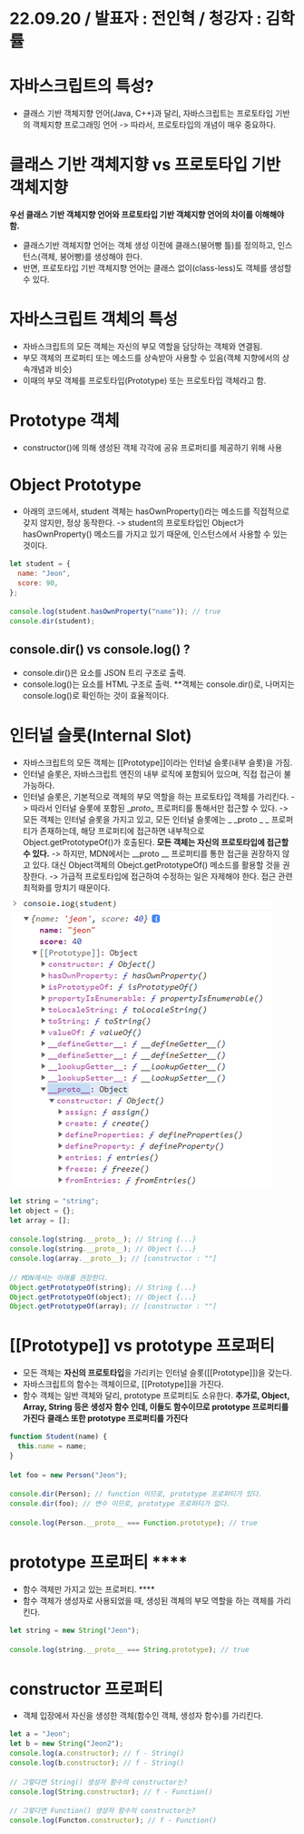 # 22.09.20 / 발표자 : 전인혁 / 청강자 : 김학률

# 자바스크립트의 특성?

- 클래스 기반 객체지향 언어(Java, C++)과 달리, 자바스크립트는 프로토타입 기반의 객체지향 프로그래밍 언어
  -> 따라서, 프로토타입의 개념이 매우 중요하다.

# 클래스 기반 객체지향 vs 프로토타입 기반 객체지향

**우선 클래스 기반 객체지향 언어와 프로토타입 기반 객체지향 언어의 차이를 이해해야 함.**

- 클래스기반 객체지향 언어는 객체 생성 이전에 클래스(붕어빵 틀)를 정의하고, 인스턴스(객체, 붕어빵)를 생성해야 한다.
- 반면, 프로토타입 기반 객체지향 언어는 클래스 없이(class-less)도 객체를 생성할 수 있다.

# 자바스크립트 객체의 특성

- 자바스크립트의 모든 객체는 자신의 부모 역할을 담당하는 객체와 연결됨.
- 부모 객체의 프로퍼티 또는 메소드를 상속받아 사용할 수 있음(객체 지향에서의 상속개념과 비슷)
- 이때의 부모 객체를 프로토타입(Prototype) 또는 프로토타입 객체라고 함.

# Prototype 객체

- constructor()에 의해 생성된 객체 각각에 공유 프로퍼티를 제공하기 위해 사용

# Object Prototype

- 아래의 코드에서, student 객체는 hasOwnProperty()라는 메소드를 직접적으로 갖지 않지만, 정상 동작한다.
  -> student의 프로토타입인 Object가 hasOwnProperty() 메소드를 가지고 있기 때문에, 인스턴스에서 사용할 수 있는 것이다.

```js
let student = {
  name: "Jeon",
  score: 90,
};

console.log(student.hasOwnProperty("name")); // true
console.dir(student);
```

## console.dir() vs console.log() ?

- console.dir()은 요소를 JSON 트리 구조로 출력.
- console.log()는 요소를 HTML 구조로 출력.
  \*\*객체는 console.dir()로, 나머지는 console.log()로 확인하는 것이 효율적이다.

# 인터널 슬롯(Internal Slot)

- 자바스크립트의 모든 객체는 [[Prototype]]이라는 인터널 슬롯(내부 슬롯)을 가짐.
- 인터널 슬롯은, 자바스크립트 엔진의 내부 로직에 포함되어 있으며, 직접 접근이 불가능하다.
- 인터널 슬롯은, 기본적으로 객체의 부모 역할을 하는 프로토타입 객체를 가리킨다.
  -> 따라서 인터널 슬롯에 포함된 \__proto_\_ 프로퍼티를 통해서만 접근할 수 있다.
  -> 모든 객체는 인터널 슬롯을 가지고 있고, 모든 인터널 슬롯에는 \_ _proto _ \_ 프로퍼티가 존재하는데, 해당 프로퍼티에 접근하면 내부적으로 Object.getPrototypeOf()가 호출된다.
  **모든 객체는 자신의 프로토타입에 접근할 수 있다.**
  -> 하지만, MDN에서는 \__proto _\_ 프로퍼티를 통한 접근을 권장하지 않고 있다. 대신 Object객체의 Obejct.getPrototypeOf() 메소드를 활용할 것을 권장한다.
  -> 가급적 프로토타입에 접근하여 수정하는 일은 자제해야 한다. 접근 관련 최적화를 망치기 때문이다.

![인터널 슬롯과 __proto__ 프로퍼티](<./pictures/object%20-%20%EC%9D%B8%ED%84%B0%EB%84%90%20%EC%8A%AC%EB%A1%AF(%2B%20__proto__).png>)

```js
let string = "string";
let object = {};
let array = [];

console.log(string.__proto__); // String {...}
console.log(string.__proto__); // Object {...}
console.log(array.__proto__); // [constructor : ""]

// MDN에서는 아래를 권장한다.
Object.getPrototypeOf(string); // String {...}
Object.getPrototypeOf(object); // Object {...}
Object.getPrototypeOf(array); // [constructor : ""]
```

# [[Prototype]] vs prototype 프로퍼티

- 모든 객체는 **자신의 프로토타입**을 가리키는 인터널 슬롯([[Prototype]])을 갖는다.
- 자바스크립트의 함수는 객체이므로, [[Prototype]]을 가진다.
- 함수 객체는 일반 객체와 달리, prototype 프로퍼티도 소유한다.
  **추가로, Object, Array, String 등은 생성자 함수 인데, 이들도 함수이므로 prototype 프로퍼티를 가진다**
  **클래스 또한 prototype 프로퍼티를 가진다**

```js
function Student(name) {
  this.name = name;
}

let foo = new Person("Jeon");

console.dir(Person); // function 이므로, prototype 프로퍼티가 있다.
console.dir(foo); // 변수 이므로, prototype 프로퍼티가 없다.

console.log(Person.__proto__ === Function.prototype); // true
```

# prototype 프로퍼티 \*\*\*\*

- 함수 객체만 가지고 있는 프로퍼티. \*\*\*\*
- 함수 객체가 생성자로 사용되었을 때, 생성된 객체의 부모 역할을 하는 객체를 가리킨다.

```js
let string = new String("Jeon");

console.log(string.__proto__ === String.prototype); // true
```

# constructor 프로퍼티

- 객체 입장에서 자신을 생성한 객체(함수인 객체, 생성자 함수)를 가리킨다.

```js
let a = "Jeon";
let b = new String("Jeon2");
console.log(a.constructor); // f - String()
console.log(b.constructor); // f - String()

// 그렇다면 String() 생성자 함수의 constructor는?
console.log(String.constructor); // f - Function()

// 그렇다면 Function() 생성자 함수의 constructor는?
console.log(Functon.constructor); // f - Function()
```

